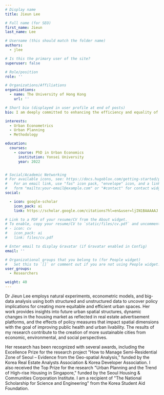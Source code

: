 ```yaml
---
# Display name
title: Jieun Lee

# Full name (for SEO)
first_name: Jieun
last_name: Lee

# Username (this should match the folder name)
authors:
  - jlee

# Is this the primary user of the site?
superuser: false

# Role/position
role: ''

# Organizations/Affiliations
organizations:
  - name: The University of Hong Kong
    url: ''

# Short bio (displayed in user profile at end of posts)
bio: I am deeply committed to enhancing the efficiency and equality of urban land-use, with the goal of creating better spaces for living, working, and playing. My primary research focus is on identifying more effective urban planning strategies and values that should be considered in the process of creating sustainable urban spaces for our future. My ongoing research primarily revolves around urban land-use planning, the dynamics of the housing market, and the impact of public interventions on people's health and satisfaction.

interests:
  - Urban Econometrics
  - Urban Planning
  - Methodology

education:
  courses:
    - course: PhD in Urban Economics
      institution: Yonsei University
      year: 2022


# Social/Academic Networking
# For available icons, see: https://docs.hugoblox.com/getting-started/page-builder/#icons
#   For an email link, use "fas" icon pack, "envelope" icon, and a link in the
#   form "mailto:your-email@example.com" or "#contact" for contact widget.
social:

  - icon: google-scholar
    icon_pack: ai
    link: https://scholar.google.com/citations?hl=en&user=ljIN1BAAAAAJ

# Link to a PDF of your resume/CV from the About widget.
# To enable, copy your resume/CV to `static/files/cv.pdf` and uncomment the lines below.
# - icon: cv
#   icon_pack: ai
#   link: files/cv.pdf

# Enter email to display Gravatar (if Gravatar enabled in Config)
email: ''

# Organizational groups that you belong to (for People widget)
#   Set this to `[]` or comment out if you are not using People widget.
user_groups:
  - Researchers

weight: 40
---
```


Dr Jieun Lee employs natural experiments, econometric models, and big-data analysis using both structured and unstructured data to uncover policy implications for creating more equitable and efficient urban spaces. Her work provides insights into future urban spatial structures, dynamic changes in the housing market as reflected in real estate advertisement platforms, and the effects of policy measures that impact spatial dimensions with the goal of improving public health and urban livability. The results of my research contribute to the creation of more sustainable cities from economic, environmental, and social perspectives.

Her research has been recognized with several awards, including the Excellence Prize for the research project "How to Manage Semi-Residential Zone of Seoul – Evidence from the Geo-spatial Analysis," funded by the Korea Real Estate Analysts Association & Korea Developer Association. I also received the Top Prize for the research "Urban Planning and the Trend of High-rise Housing in Singapore," funded by the Seoul Housing & Communities Corporation Institute. I am a recipient of "The National Scholarship for Science and Engineering" from the Korea Student Aid Foundation.